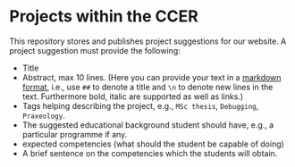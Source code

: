 # Projects within the CCER

This repository stores and publishes project suggestions for our website. A project suggestion must provide the following:

- Title
- Abstract, max 10 lines. (Here you can provide your text in a [markdown format](https://www.markdownguide.org/), i.e., use `##` to denote a title and `\n` to denote new lines in the text. Furthermore bold, italic are supported as well as links.)
- Tags helping describing the project, e.g., `MSc thesis`, `Debugging`, `Praxeology`.
- The suggested educational background student should have, e.g., a particular programme if any.
- expected competencies (what should the student be capable of doing)
- A brief sentence on the competencies which the students will obtain.
